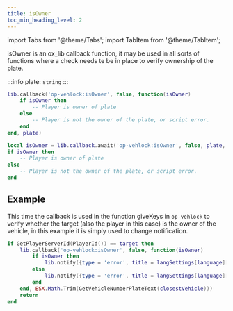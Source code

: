 ```yaml
---
title: isOwner
toc_min_heading_level: 2
---
```


import Tabs from '@theme/Tabs';
import TabItem from '@theme/TabItem';

isOwner is an ox_lib callback function, it may be used in all sorts of functions where a check needs te be in place to verify ownership of the plate.

:::info
plate: `string`
:::

<Tabs>
  <TabItem value="callback" label="Callback" default>


```lua showLineNumbers
lib.callback('op-vehlock:isOwner', false, function(isOwner)
    if isOwner then
        -- Player is owner of plate
    else
        -- Player is not the owner of the plate, or script error.
    end
end, plate)
```

  </TabItem>
  <TabItem value="await" label="Await">

```lua showLineNumbers
local isOwner = lib.callback.await('op-vehlock:isOwner', false, plate, target)
if isOwner then
    -- Player is owner of plate
else
    -- Player is not the owner of the plate, or script error.
end
```

  </TabItem>
</Tabs>



## Example
This time the callback is used in the function giveKeys in `op-vehlock` to verify whether the target (also the player in this case) is the owner of the vehicle, in this example it is simply used to change notification.
```lua title='client.lua' {2-8} showLineNumbers
if GetPlayerServerId(PlayerId()) == target then
	lib.callback('op-vehlock:isOwner', false, function(isOwner)
		if isOwner then
			lib.notify({type = 'error', title = langSettings[language]['AlreadyHasKeys']})
		else
			lib.notify({type = 'error', title = langSettings[language]['CannotGiveYourself']})
		end
	end, ESX.Math.Trim(GetVehicleNumberPlateText(closestVehicle)))
	return
end
```